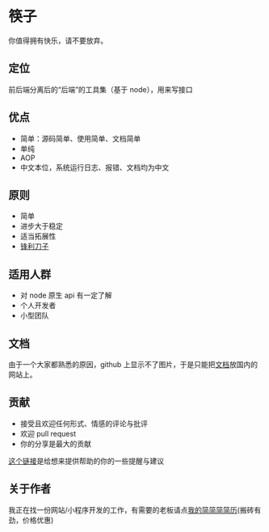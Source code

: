 # 筷子
你值得拥有快乐，请不要放弃。

## 定位
前后端分离后的“后端”的工具集（基于 node），用来写接口

## 优点
+ 简单：源码简单、使用简单、文档简单
+ 单纯
+ AOP
+ 中文本位，系统运行日志、报错、文档均为中文

## 原则
+ 简单
+ 进步大于稳定
+ 适当拓展性
+ [锋利刀子](https://rubyonrails.org/doctrine/#provide-sharp-knives)

## 适用人群
+ 对 node 原生 api 有一定了解
+ 个人开发者
+ 小型团队

## 文档
由于一个大家都熟悉的原因，github 上显示不了图片，于是只能把[文档](https://www.yuque.com/guanyu-ftnpp/ggaspz)放国内的网站上。

## 贡献
+ 接受且欢迎任何形式、情感的评论与批评
+ 欢迎 pull request
+ 你的分享是最大的贡献

[这个链接](https://github.com/daGaiGuanYu/kuaizi/blob/master/readme.dev.md)是给想来提供帮助的你的一些提醒与建议

## 关于作者
我正在找一份网站/小程序开发的工作，有需要的老板请点[我的简简简简历](https://dagaiguanyu.github.io/Resume/dist/)(搬砖有劲，价格优惠)
